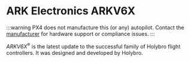 # ARK Electronics ARKV6X

:::warning
PX4 does not manufacture this (or any) autopilot.
Contact the [manufacturer](https://arkelectron.com/) for hardware support or compliance issues.
:::

*ARKV6X*<sup>&reg;</sup> is the latest update to the successful family of Holybro flight controllers.
It was designed and developed by Holybro.